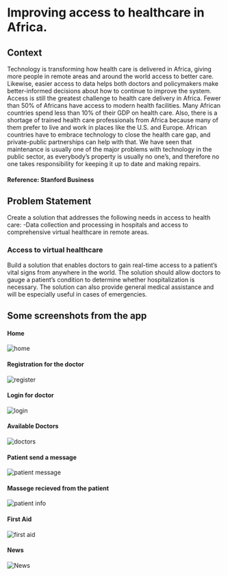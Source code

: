 # Improving access to healthcare in Africa.

## Context
Technology is transforming how health care is delivered in Africa, giving more people
in remote areas and around the world access to better care. Likewise, easier access to
data helps both doctors and policymakers make better-informed decisions about how
to continue to improve the system.
Access is still the greatest challenge to health care delivery in Africa. Fewer than 50% of
Africans have access to modern health facilities. Many African countries spend less than
10% of their GDP on health care. Also, there is a shortage of trained health care
professionals from Africa because many of them prefer to live and work in places like
the U.S. and Europe.
African countries have to embrace technology to close the health care gap, and
private-public partnerships can help with that. We have seen that maintenance is
usually one of the major problems with technology in the public sector, as everybody’s
property is usually no one’s, and therefore no one takes responsibility for keeping it up
to date and making repairs.
#### Reference: Stanford Business

## Problem Statement
Create a solution that addresses the following needs in access to health care: -Data collection and processing in hospitals and access to comprehensive virtual healthcare in remote areas.

### Access to virtual healthcare
Build a solution that enables doctors to gain real-time access to a patient’s vital signs from anywhere in the world. The solution should allow doctors to gauge a patient’s condition to determine whether hospitalization is necessary. The solution can also provide general medical assistance and will be especially useful in
cases of emergencies.

## Some screenshots from the app
#### Home
![home](https://github.com/luelhagos/Virtual-healthcare/blob/main/screenshots/home.jpg)

#### Registration for the doctor
![register](https://github.com/luelhagos/Virtual-healthcare/blob/main/screenshots/i2.jpg)

#### Login for  doctor
![login](https://github.com/luelhagos/Virtual-healthcare/blob/main/screenshots/login.jpg)

#### Available Doctors
![doctors](https://github.com/luelhagos/Virtual-healthcare/blob/main/screenshots/i4.jpg)

#### Patient send a message
![patient message](https://github.com/luelhagos/Virtual-healthcare/blob/main/screenshots/i6.jpg)

#### Massege recieved from the patient
![patient info](https://github.com/luelhagos/Virtual-healthcare/blob/main/screenshots/i7.jpg)

#### First Aid
![first aid](https://github.com/luelhagos/Virtual-healthcare/blob/main/screenshots/i8.jpg)

#### News
![News](https://github.com/luelhagos/Virtual-healthcare/blob/main/screenshots/i9.jpg)
